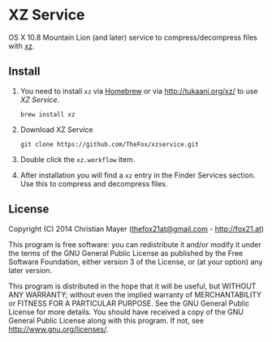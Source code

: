 # XZ Service
OS X 10.8 Mountain Lion (and later) service to compress/decompress files with [xz](http://tukaani.org/xz/).

## Install
1. You need to install `xz` via [Homebrew](http://brew.sh/) or via <http://tukaani.org/xz/> to use *XZ Service*.
	
	`brew install xz`

2. Download XZ Service
	
	`git clone https://github.com/TheFox/xzservice.git`

3. Double click the `xz.workflow` item.
4. After installation you will find a `xz` entry in the Finder Services section. Use this to compress and decompress files.

## License
Copyright (C) 2014 Christian Mayer (<thefox21at@gmail.com> - <http://fox21.at>)

This program is free software: you can redistribute it and/or modify it under the terms of the GNU General Public License as published by the Free Software Foundation, either version 3 of the License, or (at your option) any later version.

This program is distributed in the hope that it will be useful, but WITHOUT ANY WARRANTY; without even the implied warranty of MERCHANTABILITY or FITNESS FOR A PARTICULAR PURPOSE. See the GNU General Public License for more details. You should have received a copy of the GNU General Public License along with this program. If not, see <http://www.gnu.org/licenses/>.